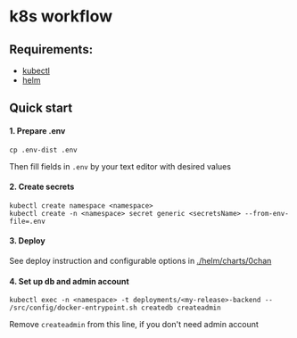 # k8s workflow

## Requirements:

- [kubectl](https://kubernetes.io/docs/tasks/tools/install-kubectl/)
- [helm](https://helm.sh/docs/intro/install/)

## Quick start

#### 1. Prepare .env

```console
cp .env-dist .env
```

Then fill fields in `.env` by your text editor with desired values

#### 2. Create secrets

```console
kubectl create namespace <namespace>
kubectl create -n <namespace> secret generic <secretsName> --from-env-file=.env
```

#### 3. Deploy

See deploy instruction and configurable options in [./helm/charts/0chan](https://github.com/katzterd/0chan/tree/main/k8s/helm/charts/0chan)

#### 4. Set up db and admin account

```console
kubectl exec -n <namespace> -t deployments/<my-release>-backend -- /src/config/docker-entrypoint.sh createdb createadmin
```

Remove `createadmin` from this line, if you don't need admin account
